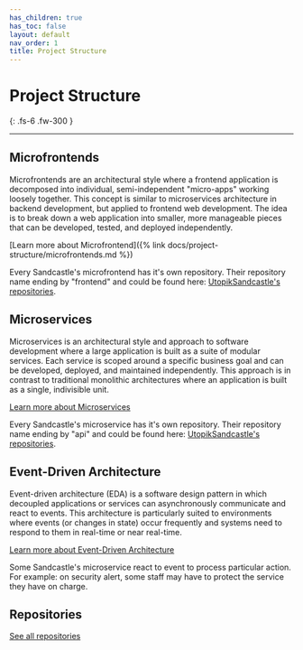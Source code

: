 ```yaml
---
has_children: true
has_toc: false
layout: default
nav_order: 1
title: Project Structure
---
```


# Project Structure
<!-- Description here. -->
{: .fs-6 .fw-300 }

---
## Microfrontends
Microfrontends are an architectural style where a frontend application is decomposed into individual, semi-independent "micro-apps" working loosely together. This concept is similar to microservices architecture in backend development, but applied to frontend web development. The idea is to break down a web application into smaller, more manageable pieces that can be developed, tested, and deployed independently.

[Learn more about Microfrontend]({% link docs/project-structure/microfrontends.md %})

Every Sandcastle's microfrontend has it's own repository. Their repository name ending by "frontend" and could be found here: [UtopikSandcastle's repositories](https://github.com/orgs/UtopikSandcastle/repositories).

## Microservices
Microservices is an architectural style and approach to software development where a large application is built as a suite of modular services. Each service is scoped around a specific business goal and can be developed, deployed, and maintained independently. This approach is in contrast to traditional monolithic architectures where an application is built as a single, indivisible unit. 

[Learn more about Microservices](https://en.wikipedia.org/wiki/Microservices)

Every Sandcastle's microservice has it's own repository. Their repository name ending by "api" and could be found here: [UtopikSandcastle's repositories](https://github.com/orgs/UtopikSandcastle/repositories).

## Event-Driven Architecture
Event-driven architecture (EDA) is a software design pattern in which decoupled applications or services can asynchronously communicate and react to events. This architecture is particularly suited to environments where events (or changes in state) occur frequently and systems need to respond to them in real-time or near real-time.

[Learn more about Event-Driven Architecture](https://en.wikipedia.org/wiki/Event-driven_architecture)

Some Sandcastle's microservice react to event to process particular action. For example: on security alert, some staff may have to protect the service they have on charge.

## Repositories
[See all repositories](https://github.com/orgs/UtopikSandcastle/repositories)
